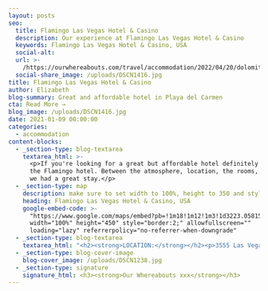 ```yaml
---
layout: posts
seo:
  title: Flamingo Las Vegas Hotel & Casino
  description: Our experience at Flamingo Las Vegas Hotel & Casino
  keywords: Flamingo Las Vegas Hotel & Casino, USA
  social-alt:
  url: >-
    /https://ourwhereabouts.com/travel/accommodation/2022/04/20/dolomites-travel-guide.html
  social-share_image: /uploads/DSCN1416.jpg
title: Flamingo Las Vegas Hotel & Casino
author: Elizabeth
blog-summary: Great and affordable hotel in Playa del Carmen
cta: Read More →
blog_image: /uploads/DSCN1416.jpg
date: 2021-01-09 00:00:00
categories:
  - accommodation
content-blocks:
  - _section-type: blog-textarea
    textarea_html: >-
      <p>If you're looking for a great but affordable hotel definitely consider
      the Flamingo hotel. Between the atmosphere, location, the rooms, and pools
      we had a great stay.</p>
  - _section-type: map
    description: make sure to set width to 100%, height to 350 and style to border 2
    heading: Flamingo Las Vegas Hotel & Casino, USA
    google-embed-code: >-
      "https://www.google.com/maps/embed?pb=!1m18!1m12!1m3!1d3223.0581564562935!2d-115.17298038512432!3d36.116440880095126!2m3!1f0!2f0!3f0!3m2!1i1024!2i768!4f13.1!3m3!1m2!1s0x80c8c43bca8fd755%3A0x645b9d40c4e2ea75!2sFlamingo%20Las%20Vegas%20Hotel%20%26%20Casino!5e0!3m2!1sen!2sil!4v1653843826406!5m2!1sen!2sil"
      width="100%" height="450" style="border:2;" allowfullscreen=""
      loading="lazy" referrerpolicy="no-referrer-when-downgrade"
  - _section-type: blog-textarea
    textarea_html: "<h2><strong>LOCATION:</strong></h2><p>3555 Las Vegas Boulevard, Las Vegas Strip, Las Vegas, NV 89109.</p><p>A 10-minute drive from Harry Reid International Airport.</p><p>Location: on Las Vegas Strip.</p><p>\_</p><h2><strong>PARKING:</strong></h2><p>Public parking is available on site at a cost of $15 per day.</p><p>\_</p><h2><strong>HOTEL DETAILS:</strong></h2><p>This resort is located on the Las Vegas Strip, and features a Caribbean-style pool with plenty of entertainment for adults and the whole family, along with a spa and 2 casinos. There are multiple dining options and lounges.</p><p>\_</p><h2><strong>ROOM TYPE WE STAYED IN:</strong></h2><p><strong><em>Flamingo Room, 1 King size bed, Non-Smoking</em></strong></p><p>The room was very spacious, with an air-conditioner, a furnished with a work desk, TV, a seating area and a safety deposit box.</p><p>\_</p><h2><strong>PRICE:</strong></h2><p>Starts at $51 per night.</p><p>\_</p><h2><strong>COMFORT LEVEL:</strong></h2><p>9/10! The bed was large and comfortable, and the layout of the space was good.</p><p>\_</p><h2><strong>VIEWS TO EXPECT ON PROPERTY:</strong></h2><p>The inside is beautiful and looks nice and modern. There is a nice garden with flamingos. Yes, real flamingos. The hotel is in the middle of the strip so not much of a view of the outdoors just stores and casinos. If you have a garden view you'll see the garden, pools and High Roller.</p><p>\_</p><h2><strong>DINING:</strong></h2><p>There are restaurants and a food court that includes all sorts of food, you can have there breakfast, lunch or dinner with extra charge.&nbsp;</p><ul><li><strong>Center Cut steakhouse:&nbsp;</strong>offers fine steaks and seafood.</li><li><strong>Paradise Garden Buffet:&nbsp;</strong>offers a variety of around-the-world cuisine.</li><li><strong>Carlos ‘n Charlie’s Restaurant:</strong>&nbsp;offers casual Mexican fare.</li><li><strong>Club Cappuccino:&nbsp;</strong>You can grab a cup of coffee, drinks and treats.</li><li><strong>Flamingo Food Court:</strong>&nbsp;a great variety of food. They have pizza, burgers, subs or pan-Asian cuisine.</li><li><strong>Jimmy Buffet’s Margaritaville:&nbsp;</strong>offers a variety of around the world cuisine.</li><li><strong>Nook Express:&nbsp;</strong>Grab and go with fresh coffee, tea and pastries.</li></ul><p>\_</p><h2><strong>ACCOMMODATIONS AND AMENITIES:</strong></h2><ul><li><strong>Gym: </strong>State-of-the-art gym.</li><li><strong>Casino:</strong> 130 table games and 1,600 slot games.</li><li><strong>Pools: </strong>There are 2 outdoor pools with waterfalls, a water slide, and an adults-only area.&nbsp;</li><li><strong>The Wildlife Habitat: </strong>There is a 15-acre habitat that offers guests a chance to view exotic birds, fish, and turtles.</li><li><strong>Entertainment: </strong>Options include performances by major world-known musical acts, stand-up comedians, and adult-oriented burlesque shows.</li><li><strong>Garden bar:</strong> Sip on cocktails with a great view of the Flamingo lagoon and waterfalls.​​</li></ul><p>\_</p><h2><strong>BEST SEASON TO VISIT:</strong></h2><p>The best time to visit Las Vegas is from March to May and from September to November. While you'll find plenty of travel deals throughout the year, the spring and fall shoulder seasons offer the most moderate weather. We visited in October and it was perfect.</p>"
  - _section-type: blog-cover-image
    blog-cover_image: /uploads/DSCN1238.jpg
  - _section-type: signature
    signature_html: <h3><strong>Our Whereabouts xxx</strong></h3>
---
```

